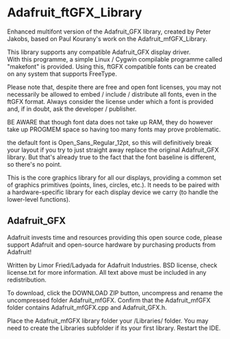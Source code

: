 Adafruit_ftGFX_Library
======================

Enhanced multifont version of the Adafruit_GFX library, created by Peter Jakobs, based on Paul Kourany's 
work on the Adafruit_mfGFX_Library.

This library supports any compatible Adafruit_GFX display driver.  
With this programme, a simple Linux / Cygwin compilable programme called "makefont" is provided. 
Using this, ftGFX compatible fonts can be created on any system that supports FreeType.

Please note that, despite there are free and open font licenses, you may not necessarily be allowed to 
embed / include / distribute all fonts, even in the ftGFX format. Always consider the license under which
a font is provided and, if in doubt, ask the developer / publisher.

BE AWARE that though font data does not take up RAM, they do however take up PROGMEM space so having
too many fonts may prove problematic.

the default font is Open_Sans_Regular_12pt, so this will definitively break your layout if you try to 
just straight away replace the original Adafruit_GFX library. But that's already true to the fact that
the font baseline is different, so there's no point.

This is the core graphics library for all our displays, providing a common set of graphics
primitives (points, lines, circles, etc.).  It needs to be paired with a hardware-specific
library for each display device we carry (to handle the lower-level functions).

Adafruit_GFX
------------

Adafruit invests time and resources providing this open source code, please support Adafruit
and open-source hardware by purchasing products from Adafruit!

Written by Limor Fried/Ladyada for Adafruit Industries.
BSD license, check license.txt for more information.
All text above must be included in any redistribution.

To download, click the DOWNLOAD ZIP button, uncompress and rename the uncompressed folder
Adafruit_mfGFX. Confirm that the Adafruit_mfGFX folder contains Adafruit_mfGFX.cpp and
Adafruit_GFX.h.

Place the Adafruit_mfGFX library folder your <arduinosketchfolder>/Libraries/ folder. You may need
to create the Libraries subfolder if its your first library. Restart the IDE.






